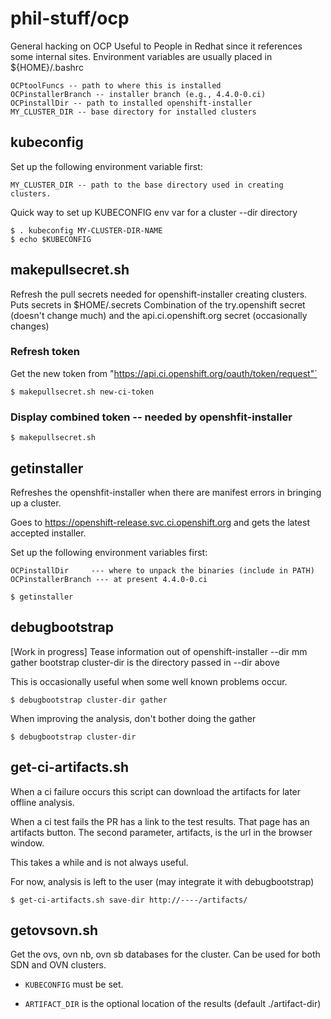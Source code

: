 # phil-stuff/ocp

General hacking on OCP
Useful to People in Redhat since it references some internal sites.
Environment variables are usually placed in ${HOME}/.bashrc
```
OCPtoolFuncs -- path to where this is installed
OCPinstallerBranch -- installer branch (e.g., 4.4.0-0.ci)
OCPinstallDir -- path to installed openshift-installer
MY_CLUSTER_DIR -- base directory for installed clusters
```

## kubeconfig  
Set up the following environment variable first:
```
MY_CLUSTER_DIR -- path to the base directory used in creating clusters.
```

Quick way to set up KUBECONFIG env var for a cluster --dir directory
```
$ . kubeconfig MY-CLUSTER-DIR-NAME
$ echo $KUBECONFIG
```

## makepullsecret.sh
Refresh the pull secrets needed for openshift-installer creating clusters.
Puts secrets in $HOME/.secrets
Combination of the try.openshift secret (doesn't change much)
and the api.ci.openshift.org secret (occasionally changes)

### Refresh token
Get the new token from "https://api.ci.openshift.org/oauth/token/request"`
```
$ makepullsecret.sh new-ci-token
```

### Display combined token -- needed by openshfit-installer
```
$ makepullsecret.sh
```

## getinstaller
Refreshes the openshfit-installer when there are manifest errors in
bringing up a cluster.

Goes to https://openshift-release.svc.ci.openshift.org and gets the latest
accepted installer.

Set up the following environment variables first:
```
OCPinstallDir     --- where to unpack the binaries (include in PATH)
OCPinstallerBranch --- at present 4.4.0-0.ci
```

```
$ getinstaller
```

## debugbootstrap
[Work in progress]
Tease information out of openshift-installer --dir mm gather bootstrap
cluster-dir is the directory passed in --dir above

This is occasionally useful when some well known problems occur.

```
$ debugbootstrap cluster-dir gather
```

When improving the analysis, don't bother doing the gather
```
$ debugbootstrap cluster-dir
```


## get-ci-artifacts.sh  
When a ci failure occurs this script can download the artifacts 
for later offline analysis.

When a ci test fails the PR has a link to the test results. That
page has an artifacts button. The second parameter, artifacts,
is the url in the browser window.

This takes a while and is not always useful.

For now, analysis is left to the user (may integrate it with debugbootstrap)

```
$ get-ci-artifacts.sh save-dir http://----/artifacts/
```

## getovsovn.sh
Get the ovs, ovn nb, ovn sb databases for the cluster. Can be used for
both SDN and OVN clusters.

- `KUBECONFIG` must be set.

- `ARTIFACT_DIR` is the optional location of the results (default ./artifact-dir)

